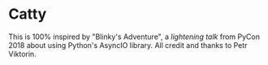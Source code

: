 # Catty

This is 100% inspired by "Blinky's Adventure", a _lightening talk_ from PyCon 2018 about using Python's AsyncIO library. All credit and thanks to Petr Viktorin. 
